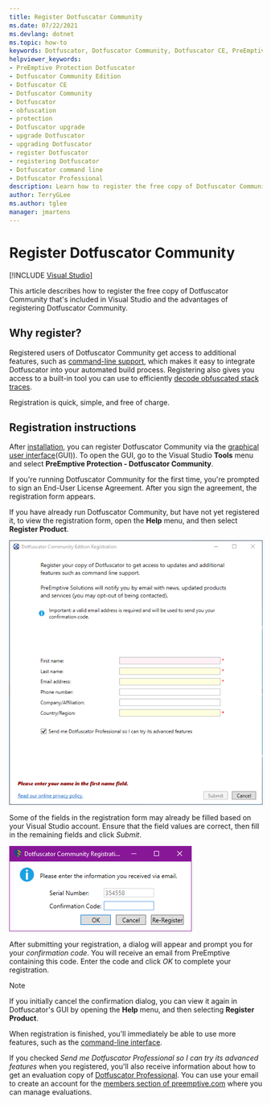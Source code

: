 ```yaml
---
title: Register Dotfuscator Community
ms.date: 07/22/2021
ms.devlang: dotnet
ms.topic: how-to
keywords: Dotfuscator, Dotfuscator Community, Dotfuscator CE, PreEmptive, PreEmptive Solutions, PreEmptive Protection, protection, community edition, obfuscation, .NET, free, Visual Studio 2019, Visual Studio 2017, Visual Studio, upgrade, command line, register
helpviewer_keywords:
- PreEmptive Protection Dotfuscator
- Dotfuscator Community Edition
- Dotfuscator CE
- Dotfuscator Community
- Dotfuscator
- obfuscation
- protection
- Dotfuscator upgrade
- upgrade Dotfuscator
- upgrading Dotfuscator
- register Dotfuscator
- registering Dotfuscator
- Dotfuscator command line
- Dotfuscator Professional
description: Learn how to register the free copy of Dotfuscator Community included in Visual Studio.
author: TerryGLee
ms.author: tglee
manager: jmartens
---
```

# Register Dotfuscator Community

 [!INCLUDE [Visual Studio](~/includes/applies-to-version/vs-windows-only.md)]

This article describes how to register the free copy of Dotfuscator Community that's included in Visual Studio and the advantages of registering Dotfuscator Community.

## Why register?

Registered users of Dotfuscator Community get access to additional features, such as [command-line support][cli], which makes it easy to integrate Dotfuscator into your automated build process. Registering also gives you access to a built-in tool you can use to efficiently [decode obfuscated stack traces][decode-obfuscated].

Registration is quick, simple, and free of charge.

## Registration instructions

After [installation][install], you can register Dotfuscator Community via the [graphical user interface][gui](GUI)). To open the GUI, go to the Visual Studio **Tools** menu and select **PreEmptive Protection - Dotfuscator Community**.

If you're running Dotfuscator Community for the first time, you're prompted to sign an End-User License Agreement. After you sign the agreement, the registration form appears.

If you have already run Dotfuscator Community, but have not yet registered it, to view the registration form, open the **Help** menu, and then select **Register Product**.

![Screenshot that shows the registration page.](media/registration.png)

Some of the fields in the registration form may already be filled based on your Visual Studio account. Ensure that the field values are correct, then fill in the remaining fields and click *Submit*.

![Screenshot that shows the registration confirmation page.](media/registration-confirm.png)

After submitting your registration, a dialog will appear and prompt you for your *confirmation code*. You will receive an email from PreEmptive containing this code. Enter the code and click *OK* to complete your registration.

> [!NOTE]
> If you initially cancel the confirmation dialog, you can view it again in Dotfuscator's GUI by opening the **Help** menu, and then selecting **Register Product**.

When registration is finished, you'll immediately be able to use more features, such as the [command-line interface][cli].

If you checked *Send me Dotfuscator Professional so I can try its advanced features* when you registered, you'll also receive information about how to get an evaluation copy of [Dotfuscator Professional][get-pro]. You can use your email to create an account for the [members section of preemptive.com][members] where you can manage evaluations.

[install]: https://www.preemptive.com/dotfuscator/ce/docs/help/intro_install.html
[get-pro]: https://www.preemptive.com/dotfuscator/ce/docs/help/intro_upgrades.html

[gui]: https://www.preemptive.com/dotfuscator/ce/docs/help/getting_started_gui.html
[gui-start]: https://www.preemptive.com/dotfuscator/ce/docs/help/getting_started_gui.html#overview
[cli]: https://www.preemptive.com/dotfuscator/ce/docs/help/intro_cli.html
[decode-obfuscated]: https://www.preemptive.com/dotfuscator/ce/docs/help/gui_decode_stack_trace.html

[members]: https://www.preemptive.com/my-account